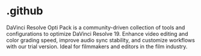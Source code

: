 # .github
DaVinci Resolve Opti Pack is a community-driven collection of tools and configurations to optimize DaVinci Resolve 19. Enhance video editing and color grading speed, improve audio sync stability, and customize workflows with our trial version. Ideal for filmmakers and editors in the film industry.
